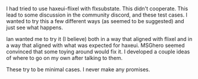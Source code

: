 I had tried to use haxeui-flixel with flxsubstate. This didn't cooperate. This lead to some discussion in the community discord, and these test cases. I wanted to try this a few different ways (as seemed to be suggested) and just see what happens.

Ian wanted me to try it (I believe) both in a way that aligned with flixel and in a way that aligned with what was expected for haxeui. MSGhero seemed convinced that some toying around would fix it. I developed a couple ideas of where to go on my own after talking to them.

These try to be minimal cases. I never make any promises.
